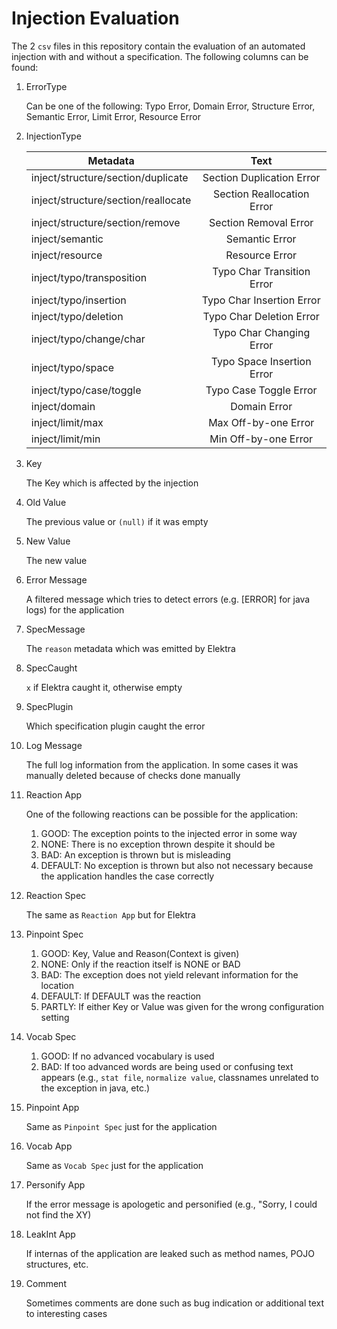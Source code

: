 # Injection Evaluation

The 2 `csv` files in this repository contain the evaluation of an automated injection with and without a specification.
The following columns can be found:

1. ErrorType
    
    Can be one of the following: Typo Error, Domain Error, Structure Error, Semantic Error, Limit Error, Resource Error
1. InjectionType

    | Metadata |	Text
    | ------------- |:-------------:|
    | inject/structure/section/duplicate | Section Duplication Error |
    | inject/structure/section/reallocate |	Section Reallocation Error |
    | inject/structure/section/remove | Section Removal Error |
    | inject/semantic |	Semantic Error |
    | inject/resource |	Resource Error |
    | inject/typo/transposition | Typo Char Transition Error |
    | inject/typo/insertion | Typo Char Insertion Error |
    | inject/typo/deletion | Typo Char Deletion Error |
    | inject/typo/change/char |	Typo Char Changing Error |
    | inject/typo/space |	Typo Space Insertion Error |
    | inject/typo/case/toggle | Typo Case Toggle Error |
    | inject/domain	| Domain Error |
    | inject/limit/max | Max Off-by-one Error |
    | inject/limit/min | Min Off-by-one Error |
1. Key

    The Key which is affected by the injection
1. Old Value

    The previous value or `(null)` if it was empty
1. New Value

    The new value
1. Error Message

    A filtered message which tries to detect errors (e.g. [ERROR] for java logs) for the application
1. SpecMessage

    The `reason` metadata which was emitted by Elektra
1. SpecCaught

    `x` if Elektra caught it, otherwise empty
1. SpecPlugin

    Which specification plugin caught the error
1. Log Message

    The full log information from the application. In some cases it was manually deleted because of checks done manually
1. Reaction App

    One of the following reactions can be possible for the application:

    1. GOOD:
        The exception points to the injected error in some way
    1. NONE:
        There is no exception thrown despite it should be
    1. BAD:
        An exception is thrown but is misleading
    1. DEFAULT:
        No exception is thrown but also not necessary because the application handles the case correctly
1. Reaction Spec

    The same as `Reaction App` but for Elektra
1. Pinpoint Spec

    1. GOOD: 
        Key, Value and Reason(Context is given)
    1. NONE: 
        Only if the reaction itself is NONE or BAD
    1. BAD: 
        The exception does not yield relevant information for the location
    1. DEFAULT: 
        If DEFAULT was the reaction
    1. PARTLY: 
        If either Key or Value was given for the wrong configuration setting

1. Vocab Spec

    1. GOOD: If no advanced vocabulary is used
    1. BAD: If too advanced words are being used or confusing text appears (e.g., `stat file`, `normalize value`, classnames unrelated to the exception in java, etc.)
1. Pinpoint App

    Same as `Pinpoint Spec` just for the application
1. Vocab App

    Same as `Vocab Spec` just for the application
1. Personify App

    If the error message is apologetic and personified (e.g., "Sorry, I could not find the XY)
1. LeakInt App

    If internas of the application are leaked such as method names, POJO structures, etc.
1. Comment

    Sometimes comments are done such as bug indication or additional text to interesting cases